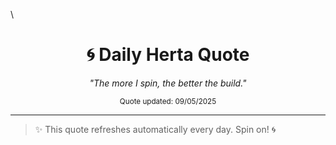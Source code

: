 \ 
<h1 align="center">🌀 Daily Herta Quote</h1>

<p align="center"><i>"The more I spin, the better the build."</i></p>

<p align="center"><small>Quote updated: 09/05/2025</small></p>

---

> ✨ This quote refreshes automatically every day. Spin on! 🌀
